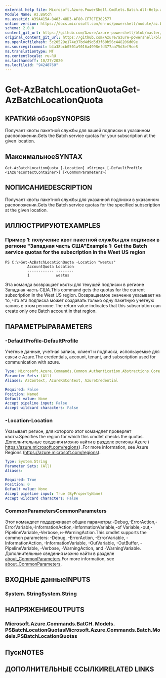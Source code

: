 ```yaml
---
external help file: Microsoft.Azure.PowerShell.Cmdlets.Batch.dll-Help.xml
Module Name: Az.Batch
ms.assetid: A39A415A-B403-48D3-AF80-CF7CFE382577
online version: https://docs.microsoft.com/en-us/powershell/module/az.batch/get-azbatchlocationquota
schema: 2.0.0
content_git_url: https://github.com/Azure/azure-powershell/blob/master/src/Batch/Batch/help/Get-AzBatchLocationQuota.md
original_content_git_url: https://github.com/Azure/azure-powershell/blob/master/src/Batch/Batch/help/Get-AzBatchLocationQuota.md
ms.openlocfilehash: 5c20529e174e37bd4d9d5d3f60b56c448206d09e
ms.sourcegitcommit: b4a38bcb0501a9016a4998efd377aa75d3ef9ce8
ms.translationtype: MT
ms.contentlocale: ru-RU
ms.lasthandoff: 10/27/2020
ms.locfileid: "94248760"
---
```

# <span data-ttu-id="05519-101">Get-AzBatchLocationQuota</span><span class="sxs-lookup"><span data-stu-id="05519-101">Get-AzBatchLocationQuota</span></span>

## <span data-ttu-id="05519-102">КРАТКИй обзор</span><span class="sxs-lookup"><span data-stu-id="05519-102">SYNOPSIS</span></span>
<span data-ttu-id="05519-103">Получает квоты пакетной службы для вашей подписки в указанном расположении.</span><span class="sxs-lookup"><span data-stu-id="05519-103">Gets the Batch service quotas for your subscription at the given location.</span></span>

## <span data-ttu-id="05519-104">Максимальное</span><span class="sxs-lookup"><span data-stu-id="05519-104">SYNTAX</span></span>

```
Get-AzBatchLocationQuota [-Location] <String> [-DefaultProfile <IAzureContextContainer>] [<CommonParameters>]
```

## <span data-ttu-id="05519-105">NОПИСАНИЕ</span><span class="sxs-lookup"><span data-stu-id="05519-105">DESCRIPTION</span></span>
<span data-ttu-id="05519-106">Получает квоты пакетной службы для указанной подписки в указанном расположении.</span><span class="sxs-lookup"><span data-stu-id="05519-106">Gets the Batch service quotas for the specified subscription at the given location.</span></span>

## <span data-ttu-id="05519-107">ИЛЛЮСТРИРУЮТ</span><span class="sxs-lookup"><span data-stu-id="05519-107">EXAMPLES</span></span>

### <span data-ttu-id="05519-108">Пример 1: получение квот пакетной службы для подписки в регионе "Западная часть США"</span><span class="sxs-lookup"><span data-stu-id="05519-108">Example 1: Get the Batch service quotas for the subscription in the West US region</span></span>
```
PS C:\>Get-AzBatchLocationQuota -Location "westus"
          AccountQuota Location
          ------------ --------
          1            westus
```

<span data-ttu-id="05519-109">Эта команда возвращает квоты для текущей подписки в регионе Западная часть США.</span><span class="sxs-lookup"><span data-stu-id="05519-109">This command gets the quotas for the current subscription in the West US region.</span></span>
<span data-ttu-id="05519-110">Возвращаемое значение указывает на то, что эта подписка может создавать только одну пакетную учетную запись в этом регионе.</span><span class="sxs-lookup"><span data-stu-id="05519-110">The return value indicates that this subscription can create only one Batch account in that region.</span></span>

## <span data-ttu-id="05519-111">ПАРАМЕТРЫ</span><span class="sxs-lookup"><span data-stu-id="05519-111">PARAMETERS</span></span>

### <span data-ttu-id="05519-112">-DefaultProfile</span><span class="sxs-lookup"><span data-stu-id="05519-112">-DefaultProfile</span></span>
<span data-ttu-id="05519-113">Учетные данные, учетная запись, клиент и подписка, используемые для связи с Azure.</span><span class="sxs-lookup"><span data-stu-id="05519-113">The credentials, account, tenant, and subscription used for communication with azure.</span></span>

```yaml
Type: Microsoft.Azure.Commands.Common.Authentication.Abstractions.Core.IAzureContextContainer
Parameter Sets: (All)
Aliases: AzContext, AzureRmContext, AzureCredential

Required: False
Position: Named
Default value: None
Accept pipeline input: False
Accept wildcard characters: False
```

### <span data-ttu-id="05519-114">-Location</span><span class="sxs-lookup"><span data-stu-id="05519-114">-Location</span></span>
<span data-ttu-id="05519-115">Указывает регион, для которого этот командлет проверяет квоты.</span><span class="sxs-lookup"><span data-stu-id="05519-115">Specifies the region for which this cmdlet checks the quotas.</span></span>
<span data-ttu-id="05519-116">Дополнительные сведения можно найти в разделе регионы Azure ( https://azure.microsoft.com/regions) .</span><span class="sxs-lookup"><span data-stu-id="05519-116">For more information, see Azure Regions (https://azure.microsoft.com/regions).</span></span>

```yaml
Type: System.String
Parameter Sets: (All)
Aliases:

Required: True
Position: 0
Default value: None
Accept pipeline input: True (ByPropertyName)
Accept wildcard characters: False
```

### <span data-ttu-id="05519-117">CommonParameters</span><span class="sxs-lookup"><span data-stu-id="05519-117">CommonParameters</span></span>
<span data-ttu-id="05519-118">Этот командлет поддерживает общие параметры:-Debug,-ErrorAction,-ErrorVariable,-InformationAction,-InformationVariable,-of Variable,-out,-PipelineVariable,-Verbose, и-WarningAction.</span><span class="sxs-lookup"><span data-stu-id="05519-118">This cmdlet supports the common parameters: -Debug, -ErrorAction, -ErrorVariable, -InformationAction, -InformationVariable, -OutVariable, -OutBuffer, -PipelineVariable, -Verbose, -WarningAction, and -WarningVariable.</span></span> <span data-ttu-id="05519-119">Дополнительные сведения можно найти в разделе [about_CommonParameters](http://go.microsoft.com/fwlink/?LinkID=113216).</span><span class="sxs-lookup"><span data-stu-id="05519-119">For more information, see [about_CommonParameters](http://go.microsoft.com/fwlink/?LinkID=113216).</span></span>

## <span data-ttu-id="05519-120">ВХОДНЫЕ данные</span><span class="sxs-lookup"><span data-stu-id="05519-120">INPUTS</span></span>

### <span data-ttu-id="05519-121">System. String</span><span class="sxs-lookup"><span data-stu-id="05519-121">System.String</span></span>

## <span data-ttu-id="05519-122">НАПРЯЖЕНИЕ</span><span class="sxs-lookup"><span data-stu-id="05519-122">OUTPUTS</span></span>

### <span data-ttu-id="05519-123">Microsoft.Azure.Commands.BatCH. Models. PSBatchLocationQuotas</span><span class="sxs-lookup"><span data-stu-id="05519-123">Microsoft.Azure.Commands.Batch.Models.PSBatchLocationQuotas</span></span>

## <span data-ttu-id="05519-124">Пуск</span><span class="sxs-lookup"><span data-stu-id="05519-124">NOTES</span></span>

## <span data-ttu-id="05519-125">ДОПОЛНИТЕЛЬНЫЕ ССЫЛКИ</span><span class="sxs-lookup"><span data-stu-id="05519-125">RELATED LINKS</span></span>
